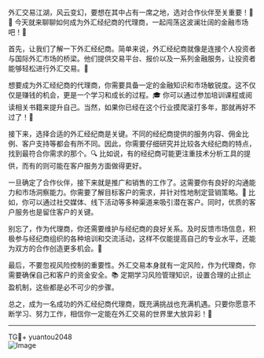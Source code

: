 外汇交易江湖，风云变幻，要想在其中占有一席之地，选对合作伙伴至关重要！👋🚀 今天就来聊聊如何成为外汇经纪商的代理商，一起闯荡这波澜壮阔的金融市场吧！🎉

首先，让我们了解一下外汇经纪商。简单来说，外汇经纪商就像是连接个人投资者与国际外汇市场的桥梁。他们提供交易平台、报价以及一系列金融服务，让投资者能够轻松进行外汇交易。🌈

想要成为外汇经纪商的代理商，你需要具备一定的金融知识和市场敏锐度。这不仅仅是赚钱的机会，更是一个学习和成长的过程。🎓 你可以通过参加培训课程或阅读相关书籍来提升自己。当然，如果你已经在这个行业摸爬滚打多年，那就再好不过了！💪

接下来，选择合适的外汇经纪商是关键。不同的经纪商提供的服务内容、佣金比例、客户支持等都会有所不同。因此，你需要仔细研究并比较各大经纪商的特点，找到最符合你需求的那个。🔍 比如说，有的经纪商可能更注重技术分析工具的提供，而有的则可能在客户服务方面做得更好。

一旦确定了合作伙伴，接下来就是推广和销售的工作了。这需要你有良好的沟通能力和市场洞察能力。你需要了解目标客户的需求，并针对性地制定营销策略。💼 比如，你可以通过社交媒体、线下活动等多种渠道来吸引潜在客户。同时，优质的客户服务也是留住客户的关键。

别忘了，作为代理商，你还需要维护与经纪商的良好关系。及时反馈市场信息，积极参与经纪商组织的各种培训和交流活动，这样不仅能提高自己的专业水平，还能为双方的合作创造更多机会。🤝

最后，不要忽视风险控制的重要性。外汇交易本身就有一定风险，作为代理商，你需要确保自己和客户的资金安全。📚 定期学习风险管理知识，设置合理的止损止盈机制，这些都是必不可少的步骤。

总之，成为一名成功的外汇经纪商代理商，既充满挑战也充满机遇。只要你愿意不断学习、努力工作，相信你一定能在外汇交易的世界里大放异彩！🌟

---

TG💪+ yuantou2048  
![Image](https://github.com/user-attachments/assets/2e62504c-5fae-40f2-9b3c-f9505447adb8)